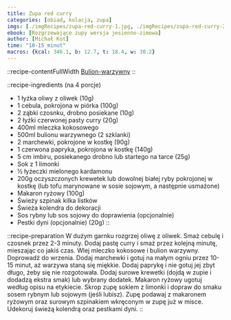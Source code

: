 ```yaml
---
title: Zupa red curry
categories: [obiad, kolacja, zupa]
imgs: [./imgRecipes/zupa-red-curry-1.jpg, ./imgRecipes/zupa-red-curry-2.jpg]
ebook: [Rozgrzewające zupy wersja jesienno-zimowa]
author: [Michał Kot]
time: "10-15 minut"
macros: {kcal: 346.1, b: 12.7, t: 18.4, w: 30.2}
---
```


::recipe-contentFullWidth
[Bulion-warzywny](/bulion-warzywny)
::

::recipe-ingredients
 (na 4 porcje)
- 1 łyżka oliwy z oliwek (10g)
- 1 cebula, pokrojona w piórka (100g)
- 2 ząbki czosnku, drobno posiekane (10g)
- 2 łyżki czerwonej pasty curry (20g)
- 400ml mleczka kokosowego
- 500ml bulionu warzywnego (2 szklanki)
- 2 marchewki, pokrojone w kostkę (90g)
- 1 czerwona papryka, pokrojona w kostkę (140g)
- 5 cm imbiru, posiekanego drobno lub startego na tarce (25g)
- Sok z 1 limonki
- ½ łyżeczki mielonego kardamonu
- 200g oczyszczonych krewetek lub dowolnej białej ryby pokrojonej w kostkę (lub tofu marynowane w sosie sojowym, a następnie usmażone)
- Makaron ryżowy (100g)
- Świeży szpinak kilka listków
- Świeża kolendra do dekoracji
- Sos rybny lub sos sojowy do doprawienia (opcjonalnie)
- Pestki dyni (opcjonalnie) (20g)
::

::recipe-preparation
W dużym garnku rozgrzej oliwę z oliwek. Smaż cebulę i czosnek przez 2-3 minuty. Dodaj pastę curry i smaż przez kolejną minutę, mieszając co jakiś czas. Wlej mleczko kokosowe i bulion warzywny. Doprowadź do wrzenia. Dodaj marchewki i gotuj na małym ogniu przez 10-15 minut, aż warzywa staną się miękkie. Dodaj paprykę i nie gotuj jej zbyt długo, żeby się nie rozgotowała. Dodaj surowe krewetki (dojdą w zupie i dodadzą ekstra smak) lub wybrany dodatek. Makaron ryżowy ugotuj według opisu na etykiecie. Skrop zupę sokiem z limonki i dopraw do smaku sosem rybnym lub sojowym (jeśli lubisz). Zupę podawaj z makaronem ryżowym oraz surowym szpinakiem wkręconym w zupę już w misce. Udekoruj świeżą kolendrą oraz pestkami dyni.
::